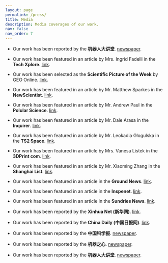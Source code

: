 ```yaml
---
layout: page
permalink: /press/
title: Media
description: Media coverages of our work.
nav: false
nav_order: 7
---
```

- Our work has been reported by the **机器人大讲堂**. [newspaper](https://mp.weixin.qq.com/s/XIVaM5-qzyusb2Tnza9b1Q).
- Our work has been featured in an article by Mrs. Ingrid Fadelli in the **Tech Xplore**. [link](https://techxplore.com/news/2025-02-skill-acquisition-robots-framework-mimics.html).
- Our work has been selected as the **Scientific Picture of the Week** by GEO Online. [link](https://www.geo.de/wissen/forschung-und-technik/blick-in-die-wissenschaft--geo-bild-der-woche--33719978.html).

- Our work has been featured in an article by Mr. Matthew Sparkes in the **NewScientist**. [link](https://www.newscientist.com/article/2406168-robotic-mouse-with-flexible-spine-moves-with-greater-speed-and-agility/).

- Our work has been featured in an article by Mr. Andrew Paul in the **Polular Science**. [link](https://www.popsci.com/technology/mouse-robot-backbone/).

- Our work has been featured in an article by Mr. Dale Arasa in the **Inquirer**. [link](https://technology.inquirer.net/130369/robot-spine).

- Our work has been featured in an article by Mr. Leokadia Głogulska in the **TS2 Space**. [link](https://ts2.space/en/meet-nermo-the-spine-tingling-leap-in-robotic-agility/#gsc.tab=0).

- Our work has been featured in an article by Mrs. Vanesa Listek in the **3DPrint com**. [link](https://3dprint.com/305676/how-a-3d-printed-mouse-robot-named-nermo-could-change-the-game-of-robotics/).

- Our work has been featured in an article by Mr. Xiaoming Zhang in the **Shanghai List**. [link](https://shanghaiist.com/researchers-develop-highly-flexible-and-agile-robotic-mouse/).

- Our work has been featured in an article in the **Ground News**. [link](https://ground.news/article/meet-nermo-the-mouse-robot-with-backbone).

- Our work has been featured in an article in the **Inspenet**. [link](https://inspenet.com/en/noticias/flexible-and-agile-robot-mouse-called-nermo/).

- Our work has been featured in an article in the **Sundries News**. [link](https://sundries.news/german-engineers-create-a-robot-mouse-with-a-flexible-spine-photo/).

- Our work has been reported by the **Xinhua Net (新华网)**. [link](https://english.news.cn/20231207/1f4abfbd32e140e48e0c8df14dab8af0/c.html).

- Our work has been reported by the **China Daily (中国日报网)**. [link](https://www.chinadaily.com.cn/a/202312/08/WS65728246a31090682a5f221a.html).

- Our work has been reported by the **中国科学报**. [newspaper](/assets/pdf/202312126129579.pdf).

- Our work has been reported by the **机器之心**. [newspaper](https://www.jiqizhixin.com/articles/2023-12-08-4).

- Our work has been reported by the **机器人大讲堂**. [newspaper](https://www.leaderobot.com/news/3036).